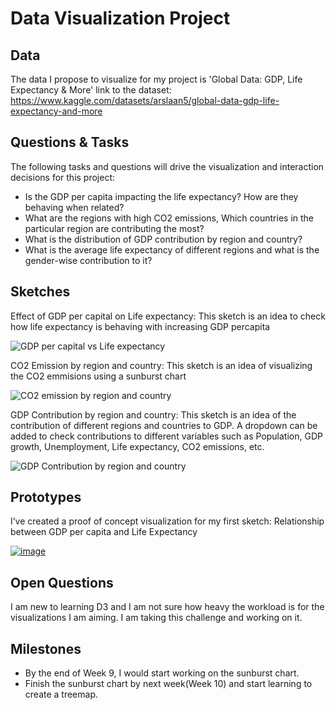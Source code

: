 # Data Visualization Project

## Data

The data I propose to visualize for my project is 'Global Data: GDP, Life Expectancy & More'
link to the dataset: https://www.kaggle.com/datasets/arslaan5/global-data-gdp-life-expectancy-and-more



## Questions & Tasks

The following tasks and questions will drive the visualization and interaction decisions for this project:

 * Is the GDP per capita impacting the life expectancy? How are they behaving when related?
 * What are the regions with high CO2 emissions, Which countries in the particular region are contributing the most?
 * What is the distribution of GDP contribution by region and country?
 * What is the average life expectancy of different regions and what is the gender-wise contribution to it?

## Sketches

Effect of GDP per capital on Life expectancy: This sketch is an idea to check how life expectancy is behaving with increasing GDP percapita


![GDP per capital vs Life expectancy](https://github.com/user-attachments/assets/39097ce0-14ef-4614-8451-6cd0d958afda)



CO2 Emission by region and country: This sketch is an idea of visualizing the CO2 emmisions using a sunburst chart


![CO2 emission by region and country](https://github.com/user-attachments/assets/191c3d6a-21fb-4a3d-9072-7bddccfb3a94)



GDP Contribution by region and country: This sketch is an idea of the contribution of different regions and countries to GDP. A dropdown can be added to check contributions to different variables such as Population, GDP growth, Unemployment, Life expectancy, CO2 emissions, etc. 


![GDP Contribution by region and country](https://github.com/user-attachments/assets/61f7e3d8-4340-410d-b635-06c4581b096c)





## Prototypes

I’ve created a proof of concept visualization for my first sketch: Relationship between GDP per capita and Life Expectancy 

[![image](https://github.com/user-attachments/assets/61bebcb7-f4d7-4db5-9ad9-05652d61a2ea)](https://vizhub.com/NitindotR/e8190a079a09434a80f368f120c1cce7?mode=embed)



## Open Questions

I am new to learning D3 and I am not sure how heavy the workload is for the visualizations I am aiming. I am taking this challenge and working on it.

## Milestones

  - By the end of Week 9, I would start working on the sunburst chart.
  - Finish the sunburst chart by next week(Week 10) and start learning to create a treemap.
